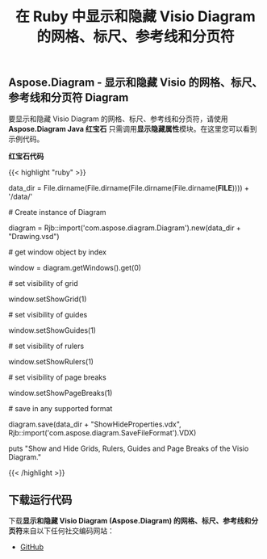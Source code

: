 ﻿---
title: 在 Ruby 中显示和隐藏 Visio Diagram 的网格、标尺、参考线和分页符
type: docs
weight: 40
url: /zh/java/show-and-hide-grids-rulers-guides-and-page-breaks-of-the-visio-diagram-in-ruby/
---
## **Aspose.Diagram - 显示和隐藏 Visio 的网格、标尺、参考线和分页符 Diagram**
要显示和隐藏 Visio Diagram 的网格、标尺、参考线和分页符，请使用**Aspose.Diagram Java 红宝石** 只需调用**显示隐藏属性**模块。在这里您可以看到示例代码。

**红宝石代码**

{{< highlight "ruby" >}}

 data_dir = File.dirname(File.dirname(File.dirname(File.dirname(__FILE__)))) + '/data/'

\# Create instance of Diagram

diagram = Rjb::import('com.aspose.diagram.Diagram').new(data_dir + "Drawing.vsd")

\# get window object by index

window = diagram.getWindows().get(0)

\# set visibility of grid

window.setShowGrid(1)

\# set visibility of guides

window.setShowGuides(1)

\# set visibility of rulers

window.setShowRulers(1)

\# set visibility of page breaks

window.setShowPageBreaks(1)

\# save in any supported format

diagram.save(data_dir + "ShowHideProperties.vdx", Rjb::import('com.aspose.diagram.SaveFileFormat').VDX)

puts "Show and Hide Grids, Rulers, Guides and Page Breaks of the Visio Diagram."

{{< /highlight >}}
## **下载运行代码**
下载**显示和隐藏 Visio Diagram (Aspose.Diagram) 的网格、标尺、参考线和分页符**来自以下任何社交编码网站：

- [GitHub](https://github.com/asposediagram/Aspose.Diagram-for-Java/blob/master/Plugins/Aspose_Diagram_Java_for_Ruby/lib/asposediagramjava/WindowElements/showhideproperties.rb)
